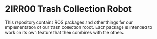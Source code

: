 # 2IRR00 Trash Collection Robot

This repository contains ROS packages and other things for our implementation of our trash
collection robot. Each package is intended to work on its own feature that then combines
with the others.
